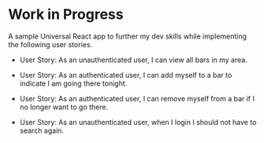 # Work in Progress

A sample Universal React app to further my dev skills while implementing the following user stories.

* User Story: As an unauthenticated user, I can view all bars in my area.

* User Story: As an authenticated user, I can add myself to a bar to indicate I am going there tonight.

* User Story: As an authenticated user, I can remove myself from a bar if I no longer want to go there.

* User Story: As an unauthenticated user, when I login I should not have to search again.
